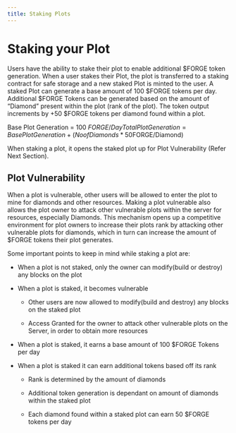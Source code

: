 ```yaml
---
title: Staking Plots
---
```

# Staking your Plot
Users have the ability to stake their plot to enable additional $FORGE token generation. When a user stakes their Plot, the plot is transferred to a staking contract for safe storage and a new staked Plot is minted to the user.
A staked Plot can generate a base amount of 100 $FORGE tokens per day. Additional $FORGE Tokens can be generated based on the amount of “Diamond” present within the plot (rank of the plot). The token output increments by +50  $FORGE tokens per diamond found within a plot.

Base Plot Generation = 100 $FORGE/Day
Total Plot Generation = Base Plot Generation + (No of Diamonds * 50$FORGE/Diamond)

When staking a plot, it opens the staked plot up for  Plot Vulnerability (Refer Next Section).

## Plot Vulnerability
When a plot is vulnerable, other users will be allowed to enter the plot to mine for diamonds and other resources. Making a plot vulnerable also allows the plot owner to attack other vulnerable plots within the server for resources, especially Diamonds.
This mechanism opens up a competitive environment for plot owners to increase their plots rank by attacking other vulnerable plots for diamonds, which in turn can increase the amount of $FORGE tokens their plot generates.

Some important points to keep in mind while staking a plot are:
* When a plot is not staked, only the owner can modify(build or destroy) any blocks on the plot

* When a plot is staked, it becomes vulnerable

  * Other users are now allowed to modify(build and destroy) any blocks on the staked plot

  * Access Granted for the owner to attack other vulnerable plots on the Server, in order to obtain more resources

* When a plot is staked, it earns a base amount of 100 $FORGE Tokens per day

* When a plot is staked it can earn additional tokens based off its rank

  * Rank is determined by the amount of diamonds

  * Additional token generation is dependant on amount of diamonds within the staked plot

  * Each diamond found within a staked plot can earn 50 $FORGE tokens per day
